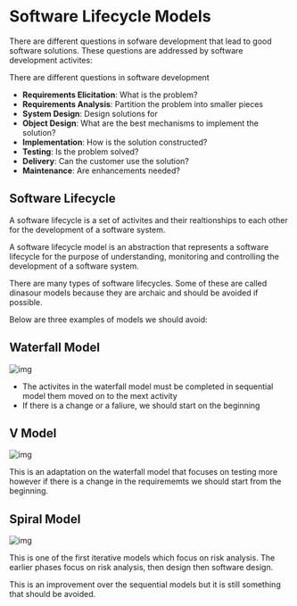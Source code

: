 # Software Lifecycle Models

There are different questions in sofware development that lead to good software solutions. These questions are addressed by software development activites:

There are different questions in software development 
* **Requirements Elicitation**: What is the problem?
* **Requirements Analysis**: Partition the problem into smaller pieces
* **System Design**: Design solutions for
* **Object Design**: What are the best mechanisms to implement the solution? 
* **Implementation**: How is the solution constructed?
* **Testing**: Is the problem solved? 
* **Delivery**: Can the customer use the solution?
* **Maintenance**: Are enhancements needed?

## Software Lifecycle

A software lifecycle is a set of activites and their realtionships to each other for the development of a software system. 

A software lifecycle model is an abstraction that represents a software lifecycle for the purpose of understanding, monitoring and controlling the development of a software system.

There are many types of software lifecycles. Some of these are called dinasour models because they are archaic and should be avoided if possible. 

Below are three examples of models we should avoid:

## Waterfall Model

![img](https://proxy.duckduckgo.com/iu/?u=https%3A%2F%2Fupload.wikimedia.org%2Fwikipedia%2Fcommons%2Fthumb%2Fe%2Fe2%2FWaterfall_model.svg%2F1200px-Waterfall_model.svg.png&f=1)

* The activites in the waterfall model must be completed in sequential model them moved on to the mext activity
* If there is a change or a faliure, we should start on the beginning

## V Model

![img](https://proxy.duckduckgo.com/iu/?u=http%3A%2F%2Fwww.professionalqa.com%2Fassets%2Fimages%2Fv-model.png&f=1)

This is an adaptation on the waterfall model that focuses on testing more however if there is a change in the requirememts we should start from the beginning.

## Spiral Model

![img](https://proxy.duckduckgo.com/iu/?u=http%3A%2F%2Fqualityguru.files.wordpress.com%2F2010%2F08%2Fspiral_model.gif&f=1)

This is one of the first iterative models which focus on risk analysis. The earlier phases focus on risk analysis, then design then software design. 

This is an improvement over the sequential models but it is still something that should be avoided.